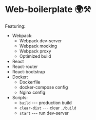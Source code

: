 # Web-boilerplate 🌍⚒

Featuring:

* Webpack:
    * Webpack dev-server
    * Webpack mocking
    * Webpack proxy
    * Optimized build
* React
* React-router
* React-bootstrap
* Docker:
    * Dockerfile
    * docker-compose config
    * Nginx config 
* Scripts:
    * `build` --- production build
    * `clear-dist` --- clear `./build`
    * `start` --- run dev-server